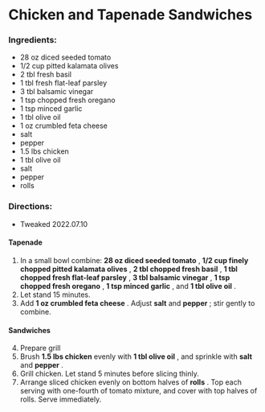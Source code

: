 # Chicken and Tapenade Sandwiches 

### Ingredients: 
* 28 oz diced seeded tomato
* 1/2 cup pitted kalamata olives
* 2 tbl fresh basil
* 1 tbl fresh flat-leaf parsley
* 3 tbl balsamic vinegar
* 1 tsp chopped fresh oregano
* 1 tsp minced garlic
* 1 tbl olive oil
* 1 oz crumbled feta cheese
*  salt
*  pepper
* 1.5 lbs chicken
* 1 tbl olive oil
*  salt
*  pepper
*  rolls

### Directions: 
* Tweaked 2022.07.10 
#### Tapenade
1. In a small bowl combine: **28 oz diced seeded tomato** , **1/2 cup finely chopped pitted kalamata olives** , **2 tbl chopped fresh basil** , **1 tbl chopped fresh flat-leaf parsley** , **3 tbl balsamic vinegar** , **1 tsp chopped fresh oregano** , **1 tsp minced garlic** , and **1 tbl olive oil** . 
2. Let stand 15 minutes. 
3. Add **1 oz crumbled feta cheese** . Adjust **salt** and **pepper** ; stir gently to combine. 


#### Sandwiches
4. Prepare grill 
5. Brush **1.5 lbs chicken** evenly with **1 tbl olive oil** , and sprinkle with **salt** and **pepper** . 
6. Grill chicken. Let stand 5 minutes before slicing thinly. 
7. Arrange sliced chicken evenly on bottom halves of **rolls** . Top each serving with one-fourth of tomato mixture, and cover with top halves of rolls. Serve immediately. 


